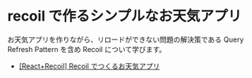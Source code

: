 # recoil で作るシンプルなお天気アプリ

お天気アプリを作りながら、リロードができない問題の解決策である Query Refresh Pattern を含め Recoil について学びます。

- [[React+Recoil] Recoil でつくるお天気アプリ](https://dev.classmethod.jp/articles/react-recoil-weather-app/)
